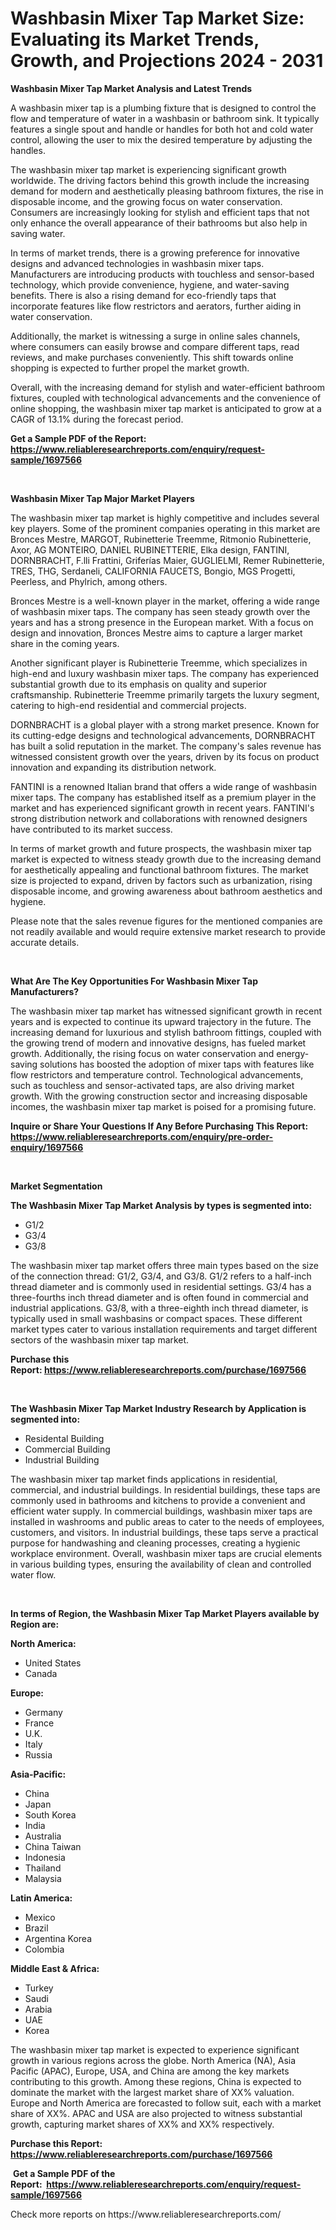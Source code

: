 <p><h1>Washbasin Mixer Tap Market Size: Evaluating its Market Trends, Growth, and Projections 2024 - 2031</h1></p><p><strong>Washbasin Mixer Tap Market Analysis and Latest Trends</strong></p>
<p><p>A washbasin mixer tap is a plumbing fixture that is designed to control the flow and temperature of water in a washbasin or bathroom sink. It typically features a single spout and handle or handles for both hot and cold water control, allowing the user to mix the desired temperature by adjusting the handles.</p><p>The washbasin mixer tap market is experiencing significant growth worldwide. The driving factors behind this growth include the increasing demand for modern and aesthetically pleasing bathroom fixtures, the rise in disposable income, and the growing focus on water conservation. Consumers are increasingly looking for stylish and efficient taps that not only enhance the overall appearance of their bathrooms but also help in saving water.</p><p>In terms of market trends, there is a growing preference for innovative designs and advanced technologies in washbasin mixer taps. Manufacturers are introducing products with touchless and sensor-based technology, which provide convenience, hygiene, and water-saving benefits. There is also a rising demand for eco-friendly taps that incorporate features like flow restrictors and aerators, further aiding in water conservation.</p><p>Additionally, the market is witnessing a surge in online sales channels, where consumers can easily browse and compare different taps, read reviews, and make purchases conveniently. This shift towards online shopping is expected to further propel the market growth.</p><p>Overall, with the increasing demand for stylish and water-efficient bathroom fixtures, coupled with technological advancements and the convenience of online shopping, the washbasin mixer tap market is anticipated to grow at a CAGR of 13.1% during the forecast period.</p></p>
<p><strong>Get a Sample PDF of the Report:&nbsp; <a href="https://www.reliableresearchreports.com/enquiry/request-sample/1697566">https://www.reliableresearchreports.com/enquiry/request-sample/1697566</a></strong></p>
<p>&nbsp;</p>
<p><strong>Washbasin Mixer Tap Major Market Players</strong></p>
<p><p>The washbasin mixer tap market is highly competitive and includes several key players. Some of the prominent companies operating in this market are Bronces Mestre, MARGOT, Rubinetterie Treemme, Ritmonio Rubinetterie, Axor, AG MONTEIRO, DANIEL RUBINETTERIE, Elka design, FANTINI, DORNBRACHT, F.lli Frattini, Griferías Maier, GUGLIELMI, Remer Rubinetterie, TRES, THG, Serdaneli, CALIFORNIA FAUCETS, Bongio, MGS Progetti, Peerless, and Phylrich, among others.</p><p>Bronces Mestre is a well-known player in the market, offering a wide range of washbasin mixer taps. The company has seen steady growth over the years and has a strong presence in the European market. With a focus on design and innovation, Bronces Mestre aims to capture a larger market share in the coming years.</p><p>Another significant player is Rubinetterie Treemme, which specializes in high-end and luxury washbasin mixer taps. The company has experienced substantial growth due to its emphasis on quality and superior craftsmanship. Rubinetterie Treemme primarily targets the luxury segment, catering to high-end residential and commercial projects.</p><p>DORNBRACHT is a global player with a strong market presence. Known for its cutting-edge designs and technological advancements, DORNBRACHT has built a solid reputation in the market. The company's sales revenue has witnessed consistent growth over the years, driven by its focus on product innovation and expanding its distribution network.</p><p>FANTINI is a renowned Italian brand that offers a wide range of washbasin mixer taps. The company has established itself as a premium player in the market and has experienced significant growth in recent years. FANTINI's strong distribution network and collaborations with renowned designers have contributed to its market success.</p><p>In terms of market growth and future prospects, the washbasin mixer tap market is expected to witness steady growth due to the increasing demand for aesthetically appealing and functional bathroom fixtures. The market size is projected to expand, driven by factors such as urbanization, rising disposable income, and growing awareness about bathroom aesthetics and hygiene.</p><p>Please note that the sales revenue figures for the mentioned companies are not readily available and would require extensive market research to provide accurate details.</p></p>
<p>&nbsp;</p>
<p><strong>What Are The Key Opportunities For Washbasin Mixer Tap Manufacturers?</strong></p>
<p><p>The washbasin mixer tap market has witnessed significant growth in recent years and is expected to continue its upward trajectory in the future. The increasing demand for luxurious and stylish bathroom fittings, coupled with the growing trend of modern and innovative designs, has fueled market growth. Additionally, the rising focus on water conservation and energy-saving solutions has boosted the adoption of mixer taps with features like flow restrictors and temperature control. Technological advancements, such as touchless and sensor-activated taps, are also driving market growth. With the growing construction sector and increasing disposable incomes, the washbasin mixer tap market is poised for a promising future.</p></p>
<p><strong>Inquire or Share Your Questions If Any Before Purchasing This Report: <a href="https://www.reliableresearchreports.com/enquiry/pre-order-enquiry/1697566">https://www.reliableresearchreports.com/enquiry/pre-order-enquiry/1697566</a></strong></p>
<p>&nbsp;</p>
<p><strong>Market Segmentation</strong></p>
<p><strong>The Washbasin Mixer Tap Market Analysis by types is segmented into:</strong></p>
<p><ul><li>G1/2</li><li>G3/4</li><li>G3/8</li></ul></p>
<p><p>The washbasin mixer tap market offers three main types based on the size of the connection thread: G1/2, G3/4, and G3/8. G1/2 refers to a half-inch thread diameter and is commonly used in residential settings. G3/4 has a three-fourths inch thread diameter and is often found in commercial and industrial applications. G3/8, with a three-eighth inch thread diameter, is typically used in small washbasins or compact spaces. These different market types cater to various installation requirements and target different sectors of the washbasin mixer tap market.</p></p>
<p><strong>Purchase this Report:&nbsp;<a href="https://www.reliableresearchreports.com/purchase/1697566">https://www.reliableresearchreports.com/purchase/1697566</a></strong></p>
<p>&nbsp;</p>
<p><strong>The Washbasin Mixer Tap Market Industry Research by Application is segmented into:</strong></p>
<p><ul><li>Residental Building</li><li>Commercial Building</li><li>Industrial Building</li></ul></p>
<p><p>The washbasin mixer tap market finds applications in residential, commercial, and industrial buildings. In residential buildings, these taps are commonly used in bathrooms and kitchens to provide a convenient and efficient water supply. In commercial buildings, washbasin mixer taps are installed in washrooms and public areas to cater to the needs of employees, customers, and visitors. In industrial buildings, these taps serve a practical purpose for handwashing and cleaning processes, creating a hygienic workplace environment. Overall, washbasin mixer taps are crucial elements in various building types, ensuring the availability of clean and controlled water flow.</p></p>
<p>&nbsp;</p>
<p><strong>In terms of Region, the Washbasin Mixer Tap Market Players available by Region are:</strong></p>
<p>
    <p> <strong> North America: </strong>
        <ul>
            <li>United States</li>
            <li>Canada</li>
        </ul>
        </p> 
    <p> <strong> Europe: </strong>
        <ul>
            <li>Germany</li>
            <li>France</li>
            <li>U.K.</li>
            <li>Italy</li>
            <li>Russia</li>
        </ul>
        </p> 
    <p> <strong> Asia-Pacific: </strong>
        <ul>
            <li>China</li>
            <li>Japan</li>
            <li>South Korea</li>
            <li>India</li>
            <li>Australia</li>
            <li>China Taiwan</li>
            <li>Indonesia</li>
            <li>Thailand</li>
            <li>Malaysia</li>
        </ul>
        </p> 
    <p> <strong> Latin America: </strong>
        <ul>
            <li>Mexico</li>
            <li>Brazil</li>
            <li>Argentina Korea</li>
            <li>Colombia</li>
        </ul>
        </p> 
    <p> <strong> Middle East & Africa: </strong>
        <ul>
            <li>Turkey</li>
            <li>Saudi</li>
            <li>Arabia</li>
            <li>UAE</li>
            <li>Korea</li>
        </ul>
    </p>
    </p>
<p><p>The washbasin mixer tap market is expected to experience significant growth in various regions across the globe. North America (NA), Asia Pacific (APAC), Europe, USA, and China are among the key markets contributing to this growth. Among these regions, China is expected to dominate the market with the largest market share of XX% valuation. Europe and North America are forecasted to follow suit, each with a market share of XX%. APAC and USA are also projected to witness substantial growth, capturing market shares of XX% and XX% respectively.</p></p>
<p><strong>Purchase this Report: <a href="https://www.reliableresearchreports.com/purchase/1697566">https://www.reliableresearchreports.com/purchase/1697566</a></strong></p>
<p>&nbsp;<strong>Get a Sample PDF of the Report:&nbsp;&nbsp;<a href="https://www.reliableresearchreports.com/enquiry/request-sample/1697566">https://www.reliableresearchreports.com/enquiry/request-sample/1697566</a></strong></p>
<p><strong></strong></p>
<p>Check more reports on https://www.reliableresearchreports.com/</p>